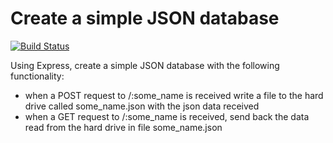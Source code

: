 Create a simple JSON database
=============================

[![Build Status](https://travis-ci.org/Chareesa/SimpleJsonDatabase.svg?branch=master)](https://travis-ci.org/Chareesa/SimpleJsonDatabase)

Using Express, create a simple JSON database with the following functionality:
* when a POST request to /:some_name is received write a file to the hard drive called some_name.json with the json data received
* when a GET request to /:some_name is received, send back the data read from the hard drive in file some_name.json
